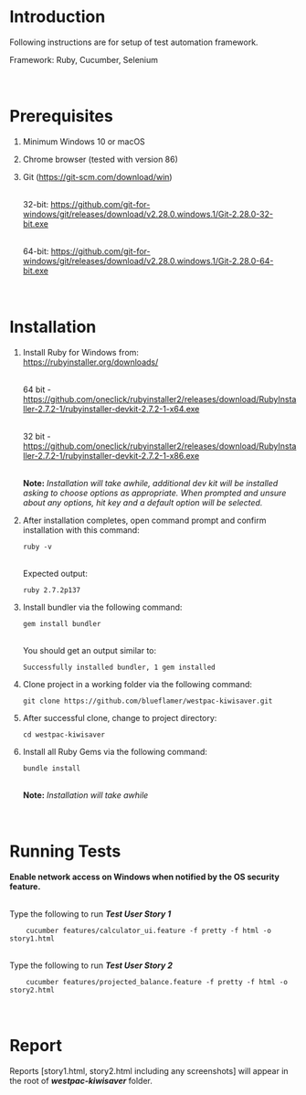 Introduction
======

Following instructions are for setup of test automation framework.

Framework: Ruby, Cucumber, Selenium



\
Prerequisites
======
    
1. Minimum Windows 10 or macOS 

2. Chrome browser (tested with version 86)

3. Git (https://git-scm.com/download/win)

    \
    32-bit: https://github.com/git-for-windows/git/releases/download/v2.28.0.windows.1/Git-2.28.0-32-bit.exe
    
    \
    64-bit: https://github.com/git-for-windows/git/releases/download/v2.28.0.windows.1/Git-2.28.0-64-bit.exe


\
Installation
======

1. Install Ruby for Windows from: 
    \
    https://rubyinstaller.org/downloads/

    \
    64 bit - https://github.com/oneclick/rubyinstaller2/releases/download/RubyInstaller-2.7.2-1/rubyinstaller-devkit-2.7.2-1-x64.exe

    \
    32 bit -  https://github.com/oneclick/rubyinstaller2/releases/download/RubyInstaller-2.7.2-1/rubyinstaller-devkit-2.7.2-1-x86.exe


   \
    **Note:** _Installation will take awhile, additional dev kit will be installed asking to choose options as appropriate. When prompted and unsure about any options, hit <Enter> key and a default option will be selected._

2. After installation completes, open command prompt and confirm installation with this command:

    ```console
    ruby -v
    ```
    \
    Expected output:

    ```console
    ruby 2.7.2p137
    ```

3. Install bundler via the following command:
    ```console
    gem install bundler
    ```
    \
    You should get an output similar to:

    ```console
    Successfully installed bundler, 1 gem installed
    ```

5. Clone project in a working folder via the following command:
    ```console
    git clone https://github.com/blueflamer/westpac-kiwisaver.git
    ```

6. After successful clone, change to project directory:
    ```console
    cd westpac-kiwisaver
    ```

7. Install all Ruby Gems via the following command:
    ```console
    bundle install
    ```
    \
    **Note:** _Installation will take awhile_


\
Running Tests
======

**Enable network access on Windows when notified by the OS security feature.**

\
Type the following to run **_Test User Story 1_**
```console
    cucumber features/calculator_ui.feature -f pretty -f html -o story1.html
```

\
Type the following to run **_Test User Story 2_**
```console
    cucumber features/projected_balance.feature -f pretty -f html -o story2.html
```
\
Report
======
Reports [story1.html, story2.html including any screenshots] will appear in the root of **_westpac-kiwisaver_** folder.
